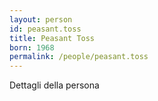 ```yaml
---
layout: person
id: peasant.toss
title: Peasant Toss
born: 1968
permalink: /people/peasant.toss
---
```


Dettagli della persona 